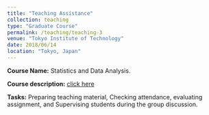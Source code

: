 ```yaml
---
title: "Teaching Assistance"
collection: teaching
type: "Graduate Course"
permalink: /teaching/teaching-3
venue: "Tokyo Institute of Technology"
date: 2018/06/14
location: "Tokyo, Japan"
---
```


**Course Name:** Statistics and Data Analysis.

**Course description:** [click here](http://www.ocw.titech.ac.jp/index.php?module=General&action=T0300&JWC=201802683&lang=EN)

**Tasks:** Preparing teaching material, Checking attendance, evaluating assignment, and Supervising students during the group discussion.  

